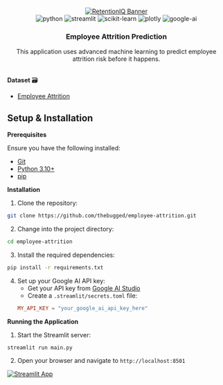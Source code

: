 
<div align="center">
  <br />
    <a href="#" target="_blank">
      <img src="https://github.com/user-attachments/assets/85df4550-202b-41fa-bf2d-5ecd46936235" alt="RetentionIQ Banner">
    </a>
  <br />

  <div>
    <img src="https://img.shields.io/badge/-Python-black?style=for-the-badge&logoColor=white&logo=python&color=3776AB" alt="python" />
    <img src="https://img.shields.io/badge/-Streamlit-black?style=for-the-badge&logoColor=white&logo=streamlit&color=FF4B4B" alt="streamlit" />
    <img src="https://img.shields.io/badge/-Scikit--Learn-black?style=for-the-badge&logoColor=white&logo=scikit-learn&color=F7931E" alt="scikit-learn" />
    <img src="https://img.shields.io/badge/-Plotly-black?style=for-the-badge&logoColor=white&logo=plotly&color=3F4F75" alt="plotly" />
    <img src="https://img.shields.io/badge/-Google_AI-black?style=for-the-badge&logoColor=white&logo=google&color=4285F4" alt="google-ai" />
  </div>

  <h3 align="center">Employee Attrition Prediction</h3>

   <div align="center">
     This application uses advanced machine learning to predict employee attrition risk before it happens.
    </div>
</div>
<br/>

**Dataset** 🗃️
- [Employee Attrition](https://www.kaggle.com/datasets/patelprashant/employee-attrition/code)

## Setup & Installation

**Prerequisites**

Ensure you have the following installed:

- [Git](https://git-scm.com/)
- [Python 3.10+](https://www.python.org/downloads/)
- [pip](https://pip.pypa.io/en/stable/installation/)

**Installation**

1. Clone the repository:
```bash
git clone https://github.com/thebugged/employee-attrition.git
```

2. Change into the project directory:
```bash
cd employee-attrition
```

3. Install the required dependencies:
```bash
pip install -r requirements.txt
```

4. Set up your Google AI API key:
   - Get your API key from [Google AI Studio](https://makersuite.google.com/app/apikey)
   - Create a `.streamlit/secrets.toml` file:
   ```toml
   MY_API_KEY = "your_google_ai_api_key_here"
   ```

**Running the Application**

1. Start the Streamlit server:
```bash
streamlit run main.py
```

2. Open your browser and navigate to `http://localhost:8501`

[![Streamlit App](https://static.streamlit.io/badges/streamlit_badge_black_white.svg)](#)



